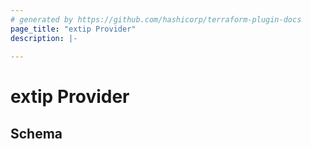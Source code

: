 ```yaml
---
# generated by https://github.com/hashicorp/terraform-plugin-docs
page_title: "extip Provider"
description: |-
  
---
```


# extip Provider





<!-- schema generated by tfplugindocs -->
## Schema
